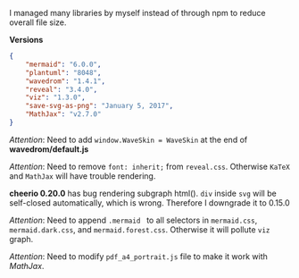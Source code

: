 I managed many libraries by myself instead of through npm to reduce overall file size.

**Versions**
```json
{
    "mermaid": "6.0.0",
    "plantuml": "8048",
    "wavedrom": "1.4.1",
    "reveal": "3.4.0",
    "viz": "1.3.0",
    "save-svg-as-png": "January 5, 2017",
    "MathJax": "v2.7.0"
}
```  

*Attention*: Need to add `window.WaveSkin = WaveSkin` at the end of **wavedrom/default.js**

*Attention*: Need to remove `font: inherit;` from `reveal.css`. Otherwise `KaTeX` and `MathJax` will have trouble rendering.

**cheerio 0.20.0** has bug rendering subgraph html(). `div` inside `svg` will be self-closed automatically, which is wrong. Therefore I downgrade it to 0.15.0

*Attention*: Need to append `.mermaid ` to all selectors in `mermaid.css`, `mermaid.dark.css`, and `mermaid.forest.css`. Otherwise it will pollute `viz` graph.

*Attention*: Need to modify `pdf_a4_portrait.js` file to make it work with *MathJax*.
